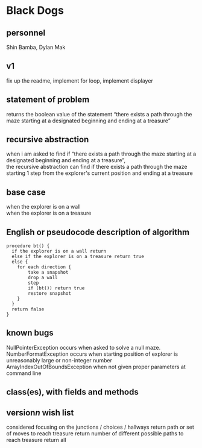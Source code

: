 # Black Dogs

## personnel
Shin Bamba, Dylan Mak

## v1
fix up the readme, implement for loop, implement displayer

## statement of problem
returns the boolean value of the statement “there exists a path through the maze starting at a designated beginning and ending at a treasure”

## recursive abstraction
when i am asked to find if “there exists a path through the maze starting at a designated beginning and ending at a treasure”,  
the recursive abstraction can find if there exists a path through the maze starting 1 step from the explorer's current position and ending at a treasure

## base case
when the explorer is on a wall  
when the explorer is on a treasure

## English or pseudocode description of algorithm
```
procedure bt() {
  if the explorer is on a wall return
  else if the explorer is on a treasure return true
  else {  
	for each direction {
		take a snapshot
		drop a wall
		step
		if (bt()) return true
		restore snapshot
	}
  }		
  return false
}
```

## known bugs
NullPointerException occurs when asked to solve a null maze.
NumberFormatException occurs when starting position of explorer is unreasonably large or non-integer number
ArrayIndexOutOfBoundsException when not given proper parameters at command line

## class(es), with fields and methods
<!-- what should we put here? -->

## version*n* wish list
considered focusing on the junctions / choices / hallways
return path or set of moves to reach treasure
return number of different possible paths to reach treasure
return all
